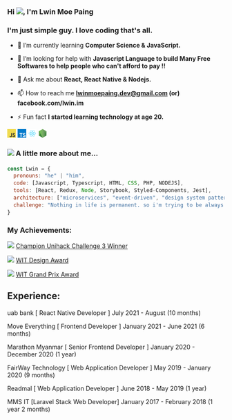 <h3 align="left">Hi <img src="https://media.giphy.com/media/VgCDAzcKvsR6OM0uWg/giphy.gif" width="30">, I'm Lwin Moe Paing</h3>
<h3 align="left">I'm just simple guy. I love coding that's all.</h3>

- 🌱 I’m currently learning **Computer Science & JavaScript.**

- 🤝 I’m looking for help with **Javascript Language to build Many Free Softwares to help people who can't afford to pay !!**

- 💬 Ask me about **React, React Native & Nodejs.**

- 📫 How to reach me **lwinmoepaing.dev@gmail.com (or) facebook.com/lwin.im**

- ⚡ Fun fact **I started learning technology at age 20.**

<code><img height="20" src="https://raw.githubusercontent.com/github/explore/80688e429a7d4ef2fca1e82350fe8e3517d3494d/topics/javascript/javascript.png"></code>
<code><img height="20" src="https://raw.githubusercontent.com/github/explore/80688e429a7d4ef2fca1e82350fe8e3517d3494d/topics/typescript/typescript.png"></code>
<code><img height="20" src="https://raw.githubusercontent.com/github/explore/80688e429a7d4ef2fca1e82350fe8e3517d3494d/topics/react/react.png"></code>
<code><img height="20" src="https://raw.githubusercontent.com/github/explore/80688e429a7d4ef2fca1e82350fe8e3517d3494d/topics/nodejs/nodejs.png"></code>    

### <img src="https://media.giphy.com/media/VgCDAzcKvsR6OM0uWg/giphy.gif" width="50"> A little more about me...  
```javascript
const Lwin = {
  pronouns: "he" | "him",
  code: [Javascript, Typescript, HTML, CSS, PHP, NODEJS],
  tools: [React, Redux, Node, Storybook, Styled-Components, Jest],
  architecture: ["microservices", "event-driven", "design system pattern"],
  challenge: "Nothing in life is permanent. so i'm trying to be always humble"
}
```

### My Achievements: 

 <img src="https://media.giphy.com/media/VgCDAzcKvsR6OM0uWg/giphy.gif" width="30">  [Champion Unihack Challenge 3 Winner](https://www.facebook.com/UniHackChallenge)

 <img src="https://media.giphy.com/media/VgCDAzcKvsR6OM0uWg/giphy.gif" width="30">  [WIT Design Award](https://witaward.com/result/2018)
 
 <img src="https://media.giphy.com/media/VgCDAzcKvsR6OM0uWg/giphy.gif" width="30">  [WIT Grand Prix Award](https://witaward.com/result/2020)

## Experience:
uab bank 
[ React Native Developer ] 
July 2021 - August (10 months)

Move Everything 
[ Frontend Developer ] 
January 2021 - June 2021 (6 months)

Marathon Myanmar
[ Senior Frontend Developer ]
January 2020 - December 2020 (1 year)

FairWay Technology
[ Web Application Developer ]
May 2019 - January 2020 (9 months)

Readmal
[ Web Application Developer ]
June 2018 - May 2019 (1 year)

MMS IT
[Laravel Stack Web Developer]
January 2017 - February 2018 (1 year 2 months)

